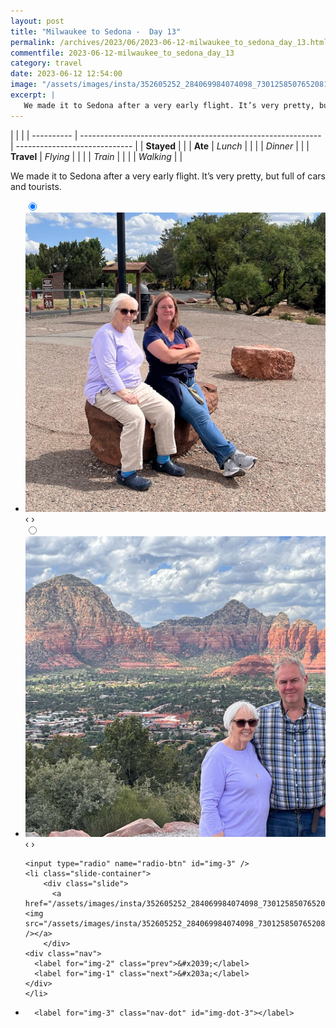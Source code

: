 ```yaml
---
layout: post
title: "Milwaukee to Sedona -  Day 13"
permalink: /archives/2023/06/2023-06-12-milwaukee_to_sedona_day_13.html
commentfile: 2023-06-12-milwaukee_to_sedona_day_13
category: travel
date: 2023-06-12 12:54:00
image: "/assets/images/insta/352605252_284069984074098_7301258507652081135_n_18006038068780561.jpg"
excerpt: |
   We made it to Sedona after a very early flight. It’s very pretty, but full of cars and tourists.
---
```


|            |                                                              |
| ---------- | ------------------------------------------------------------ | ----------------------------- |
| **Stayed** |  |
| **Ate**    | _Lunch_                                                      |          |
|            | _Dinner_                                                     |          |
| **Travel** | _Flying_                                                     |          |
|            | _Train_                                                      |          |
|            | _Walking_                                                    |          |


 We made it to Sedona after a very early flight. It’s very pretty, but full of cars and tourists.


<ul class="slides">
    <input type="radio" name="radio-btn" id="img-1" checked="checked" />
    <li class="slide-container">
        <div class="slide">
          <a href="/assets/images/insta/353579730_1226116491423510_2602494572749493766_n_18005622178789322.jpg"><img src="/assets/images/insta/353579730_1226116491423510_2602494572749493766_n_18005622178789322.jpg" /></a>
        </div>
    <div class="nav">
      <label for="img-3" class="prev">&#x2039;</label>
      <label for="img-2" class="next">&#x203a;</label>
    </div>
    </li>
        <input type="radio" name="radio-btn" id="img-2"  />
    <li class="slide-container">
        <div class="slide">
          <a href="/assets/images/insta/353590994_281547217664944_6718939590654130746_n_17918389529743047.jpg"><img src="/assets/images/insta/353590994_281547217664944_6718939590654130746_n_17918389529743047.jpg" /></a>
        </div>
    <div class="nav">
      <label for="img-1" class="prev">&#x2039;</label>
      <label for="img-3" class="next">&#x203a;</label>
    </div>
    </li>
    
    <input type="radio" name="radio-btn" id="img-3" />
    <li class="slide-container">
        <div class="slide">
          <a href="/assets/images/insta/352605252_284069984074098_7301258507652081135_n_18006038068780561.jpg"><img src="/assets/images/insta/352605252_284069984074098_7301258507652081135_n_18006038068780561.jpg" /></a>
        </div>
    <div class="nav">
      <label for="img-2" class="prev">&#x2039;</label>
      <label for="img-1" class="next">&#x203a;</label>
    </div>
    </li>
			
<li class="nav-dots">
      <label for="img-1" class="nav-dot" id="img-dot-1"></label>
      <label for="img-2" class="nav-dot" id="img-dot-2"></label>

      <label for="img-3" class="nav-dot" id="img-dot-3"></label>

</li>
</ul>        
             

		